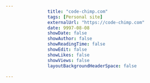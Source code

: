 ---
                title: "code-chimp.com"
                tags: [Personal site]
                externalUrl: "https://code-chimp.com"
                date: 9997-08-08
                showDate: false
                showAuthor: false
                showReadingTime: false
                showEdit: false
                showLikes: false
                showViews: false
                layoutBackgroundHeaderSpace: false
                ---
